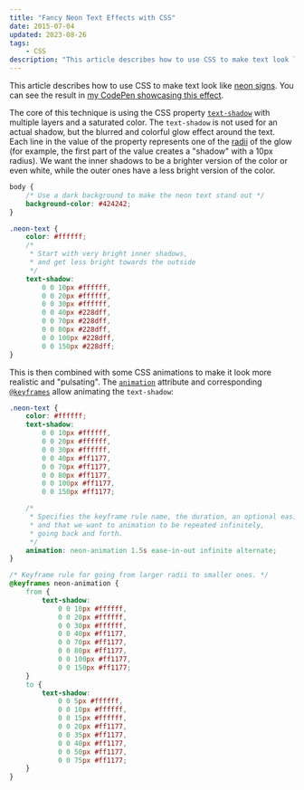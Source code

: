 ```yaml
---
title: "Fancy Neon Text Effects with CSS"
date: 2015-07-04
updated: 2023-08-26
tags:
    - CSS
description: "This article describes how to use CSS to make text look like neon signs."
---
```


This article describes how to use CSS to make text look like [neon signs](https://en.wikipedia.org/wiki/Neon_sign). You can see the result in [my CodePen showcasing this effect](https://codepen.io/RillingDev/pen/qzfoc).

The core of this technique is using the CSS property [`text-shadow`](https://developer.mozilla.org/en-US/docs/Web/CSS/text-shadow) with multiple layers and a saturated color. The `text-shadow` is not used for an actual shadow, but the blurred and colorful glow effect around the text.
Each line in the value of the property represents one of the [radii](https://en.wikipedia.org/wiki/Radius) of the glow (for example, the first part of the value creates a "shadow" with a 10px radius). We want the inner shadows to be a brighter version of the color or even white, while the outer ones have a less bright version of the color.

<!-- more -->

```css
body {
	/* Use a dark background to make the neon text stand out */
	background-color: #424242;
}

.neon-text {
	color: #ffffff;
	/*
	 * Start with very bright inner shadows,
	 * and get less bright towards the outside
	 */
	text-shadow:
		0 0 10px #ffffff,
		0 0 20px #ffffff,
		0 0 30px #ffffff,
		0 0 40px #228dff,
		0 0 70px #228dff,
		0 0 80px #228dff,
		0 0 100px #228dff,
		0 0 150px #228dff;
}
```

This is then combined with some CSS animations to make it look more realistic and "pulsating". The [`animation`](https://developer.mozilla.org/en-US/docs/Web/CSS/animation) attribute and corresponding [`@keyframes`](https://developer.mozilla.org/en-US/docs/Web/CSS/@keyframes) allow animating the `text-shadow`:

```css
.neon-text {
	color: #ffffff;
	text-shadow:
		0 0 10px #ffffff,
		0 0 20px #ffffff,
		0 0 30px #ffffff,
		0 0 40px #ff1177,
		0 0 70px #ff1177,
		0 0 80px #ff1177,
		0 0 100px #ff1177,
		0 0 150px #ff1177;

	/* 
     * Specifies the keyframe rule name, the duration, an optional easing
     * and that we want to animation to be repeated infinitely,
     * going back and forth. 
     */
	animation: neon-animation 1.5s ease-in-out infinite alternate;
}

/* Keyframe rule for going from larger radii to smaller ones. */
@keyframes neon-animation {
	from {
		text-shadow:
			0 0 10px #ffffff,
			0 0 20px #ffffff,
			0 0 30px #ffffff,
			0 0 40px #ff1177,
			0 0 70px #ff1177,
			0 0 80px #ff1177,
			0 0 100px #ff1177,
			0 0 150px #ff1177;
	}
	to {
		text-shadow:
			0 0 5px #ffffff,
			0 0 10px #ffffff,
			0 0 15px #ffffff,
			0 0 20px #ff1177,
			0 0 35px #ff1177,
			0 0 40px #ff1177,
			0 0 50px #ff1177,
			0 0 75px #ff1177;
	}
}
```
